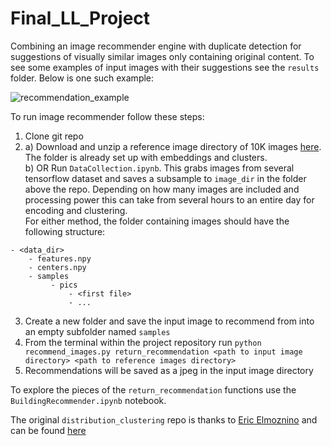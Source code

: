 # Final_LL_Project
Combining an image recommender engine with duplicate detection for suggestions of visually similar images only containing original content. To see some examples of input images with their suggestions see the `results` folder. Below is one such example:

![recommendation_example](results/flower_recs)

To run image recommender follow these steps:
1. Clone git repo
2. a) Download and unzip a reference image directory of 10K images [here](https://drive.google.com/file/d/1rpuAit9J1vBWU0gvCXfOQpXE01O6X1wL/view?usp=sharing). The folder is already set up with embeddings and clusters.  
   b) OR Run `DataCollection.ipynb`. This grabs images from several tensorflow dataset and saves a subsample to `image_dir` in the folder above the repo. Depending on how many images are included and processing power this can take from several hours to an entire day for encoding and clustering.  
   For either method, the folder containing images should have the following structure:

```
- <data_dir>
    - features.npy
    - centers.npy
    - samples
         - pics
             - <first file>
             - ...
```
3. Create a new folder and save the input image to recommend from into an empty subfolder named `samples`
4. From the terminal within the project repository run `python recommend_images.py return_recommendation <path to input image directory> <path to reference images directory>`
5. Recommendations will be saved as a jpeg in the input image directory

To explore the pieces of the `return_recommendation` functions use the `BuildingRecommender.ipynb` notebook. 

The original `distribution_clustering` repo is thanks to [Eric Elmoznino](https://github.com/EricElmoznino) and can be found [here](https://github.com/EricElmoznino/distribution_clustering)
